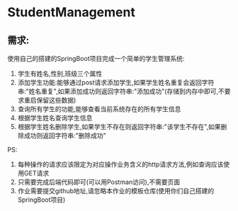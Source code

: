 # StudentManagement
## 需求:
使用自己的搭建的SpringBoot项目完成一个简单的学生管理系统:
1. 学生有姓名,性别,班级三个属性
2. 添加学生功能:能够通过post请求添加学生,如果学生姓名重复会返回字符串:"姓名重复",如果添加成功则返回字符串:"添加成功"(存储到内存中即可,不要求重启保留这些数据)
3. 查询所有学生的功能,能够查看当前系统存在的所有学生信息
4. 根据学生姓名查询学生信息
5. 根据学生姓名删除学生,如果学生不存在则返回字符串:"该学生不存在",如果删除成功则返回字符串:"删除成功"    

PS:
1. 每种操作的请求应该限定为对应操作业务含义的http请求方法,例如查询应该使用GET请求
2. 只需要完成后端代码即可(可以用Postman访问),不需要页面
3. 作业需要提交github地址,请忽略本作业的模板仓库(使用你们自己搭建的SpringBoot项目)
